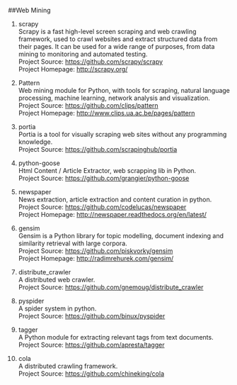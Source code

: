 ##Web Mining

1. scrapy  
Scrapy is a fast high-level screen scraping and web crawling framework, used to crawl websites and extract structured data from their pages. It can be used for a wide range of purposes, from data mining to monitoring and automated testing.  
Project Source: https://github.com/scrapy/scrapy  
Project Homepage: http://scrapy.org/

1. Pattern  
Web mining module for Python, with tools for scraping, natural language processing, machine learning, network analysis and visualization.  
Project Source: https://github.com/clips/pattern  
Project Homepage: http://www.clips.ua.ac.be/pages/pattern

1. portia  
Portia is a tool for visually scraping web sites without any programming knowledge.   
Project Source: https://github.com/scrapinghub/portia

1. python-goose   
Html Content / Article Extractor, web scrapping lib in Python.  
Project Source: https://github.com/grangier/python-goose

1. newspaper  
News extraction, article extraction and content curation in python.  
Project Source: https://github.com/codelucas/newspaper  
Project Homepage: http://newspaper.readthedocs.org/en/latest/ 

1. gensim  
Gensim is a Python library for topic modelling, document indexing and similarity retrieval with large corpora.   
Project Source: https://github.com/piskvorky/gensim  
Project Homepage: http://radimrehurek.com/gensim/  

1. distribute_crawler   
A distributed web crawler.    
Project Source: https://github.com/gnemoug/distribute_crawler     

1. pyspider   
A spider system in python.    
Project Source: https://github.com/binux/pyspider    

1. tagger    
A Python module for extracting relevant tags from text documents.    
Project Source: https://github.com/apresta/tagger  

1. cola    
A distributed crawling framework.    
Project Source: https://github.com/chineking/cola    
